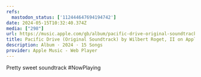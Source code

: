 ```yaml
---
refs:
  mastodon_status: ['112444647694194742']
date: 2024-05-15T10:32:40.374Z
media: ["298"]
url: https://music.apple.com/gb/album/pacific-drive-original-soundtrack/1728887693
title: Pacific Drive (Original Soundtrack) by Wilbert Roget, II on Apple Music
description: Album · 2024 · 15 Songs
provider: Apple Music - Web Player
---
```


Pretty sweet soundtrack #NowPlaying
